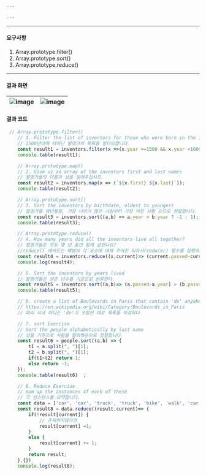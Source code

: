 ```yaml
---

---
```




---

#### 요구사항

1. Array.prototype.filter()
2. Array.prototype.sort()
3. Array.prototype.reduce()

---



#### 결과 화면

| ![image](https://user-images.githubusercontent.com/49177223/125475905-527ad048-a88a-4468-a8d5-3fe67d1b4021.png) | ![image](https://user-images.githubusercontent.com/49177223/125475931-04cdc453-a6ff-41ac-90c1-d8271466071d.png) |
| ------------------------------------------------------------ | ------------------------------------------------------------ |



#### 결과 코드

```js
 // Array.prototype.filter()
    // 1. Filter the list of inventors for those who were born in the 1500's
    // 1500년대에 태어난 발명가의 목록을 필터링합니다.
    const result1 = inventors.filter(x =>(x.year >=1500 && x.year <1600))
    console.table(result1);

    // Array.prototype.map()
    // 2. Give us an array of the inventors first and last names
    // 발명가들의 이름과 성을 알려주십시오.
    const result2 = inventors.map(x => (`${x.first} ${x.last}`));
    console.table(result2);

    // Array.prototype.sort()
    // 3. Sort the inventors by birthdate, oldest to youngest
    // 발명가를 생년월일, 가장 나이가 많은 사람부터 가장 어린 사람 순으로 정렬합니다.
    const result3 = inventors.sort((a,b) => a.year > b.year ? -1 : 1);
    console.table(result3);

    // Array.prototype.reduce()
    // 4. How many years did all the inventors live all together?
    // 발명가들은 모두 몇 년 동안 함께 살았나요?
    //reduce() 메서드는 배열의 각 요소에 대해 주어진 리듀서(reducer) 함수를 실행하고, 하나의 결과값을 반환합니다.
    const result4 = inventors.reduce((x,current)=> (current.passed-current.year+x),0);
    console.log(result4);

    // 5. Sort the inventors by years lived
    // 발명가들은 생존 년수를 기준으로 분류한다.
    const result5 = inventors.sort((a,b)=> (a.passed-a.year) > (b.passed-b.year) ? 1 : -1);
    console.table(result5);

    // 6. create a list of Boulevards in Paris that contain 'de' anywhere in the name
    // https://en.wikipedia.org/wiki/Category:Boulevards_in_Paris
    // 파리 시내 어디든 'de'가 포함된 대로 목록을 작성하다

    // 7. sort Exercise
    // Sort the people alphabetically by last name
    // 성을 기준으로 사람을 알파벳순으로 정렬합니다.
    const result6 = people.sort((a,b) => {
        t1 = a.split(", ")[1];
        t2 = b.split(", ")[1];
        if(t1>t2) return 1;
        else return -1;
    });
    console.table(result6)  ;

    // 8. Reduce Exercise
    // Sum up the instances of each of these
    // 각 인스턴스를 요약합니다.
    const data = ['car', 'car', 'truck', 'truck', 'bike', 'walk', 'car', 'van', 'bike', 'walk', 'car', 'van', 'car', 'truck' ];
    const result8 = data.reduce((result,current)=> {
        if(!result[current]) {
            // 존재하지않으면
            result[current] =1;
        }
        else {
            result[current] += 1;
        }
        return result;
    },{})
    console.log(result8);

```

